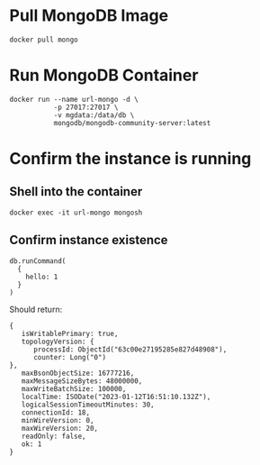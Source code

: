 # Pull MongoDB Image

```
docker pull mongo
```

# Run MongoDB Container

```
docker run --name url-mongo -d \
           -p 27017:27017 \
           -v mgdata:/data/db \
           mongodb/mongodb-community-server:latest
```

# Confirm the instance is running

## Shell into the container

```
docker exec -it url-mongo mongosh
```

## Confirm instance existence

```
db.runCommand(
  {
    hello: 1
  }
)
```

Should return:

```
{
   isWritablePrimary: true,
   topologyVersion: {
      processId: ObjectId("63c00e27195285e827d48908"),
      counter: Long("0")
},
   maxBsonObjectSize: 16777216,
   maxMessageSizeBytes: 48000000,
   maxWriteBatchSize: 100000,
   localTime: ISODate("2023-01-12T16:51:10.132Z"),
   logicalSessionTimeoutMinutes: 30,
   connectionId: 18,
   minWireVersion: 0,
   maxWireVersion: 20,
   readOnly: false,
   ok: 1
}
```
